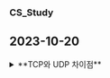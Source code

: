 ### CS_Study

## 2023-10-20 

<details>
<summary> **TCP와 UDP 차이점** </summary>
<div markdown="1">

TCP는 **Transmission Control Protocol**으로, 전송 제어 프로토콜입니다.

TCP는 신뢰성 있는 데이터 전송을 위해 사용되는 **연결지향 프로토콜**입니다.

UDP는 **User Datagram Protocol**으로 사용자 데이터그램 프로토콜입니다.

UDP는 **빠른 데이터 전송을 중요시**하는 **비연결 프로토콜**입니다.

두 단어 모두에게 존재하는 프로토콜(Protocol)이 디지털 장치간의 서로 통신하고 상호작용하기 위한 규칙의 집합입니다.

**TCP와 UDP의 차이점**은 다음과 같습니다:

**신뢰성**:
- TCP는 데이터 손실이나 순서의 뒤섞임이 발생하지 않습니다.
- UDP는 정확성을 확인하거나 재전송을 요청할 수 없기에 데이터가 손실 되거나 순서가 뒤섞일 수 있습니다.

**연결**:
- TCP는 데이터를 전송하기 전에 연결을 설정하고, 전송 후 연결을 해제합니다. 연결 및 해제과정에서 추가적인 오버헤드는 초래할 수 있으나, 신뢰성 있는 통신을 보장합니다. (오버헤드: 데이터전송 및 처리 과정에서 추가 부담이나 리소스 낭비를 뜻함)
- UDP는 연결 및 해제 단계가 없기에 빠른 전송이 가능하지만 데이터의 무결성을 보장하지 않습니다.

**사용사례**:
- TCP는 주로 이메일, 파일 전송과 같이 신뢰성이 중요한 경우 사용됩니다.
- UDP는 실시간 스트리밍, 온라인 게임, 음성통화 같이 데이터 전송 속도가 중요한 경우 사용됩니다.

![TCP vs. UDP](insert_image_url_here)

**TCP 패킷의 재전송 과정**:
1. 패킷 송신: 송신자는 여러 개의 패킷으로 나눠 수신자에게 보냄. 각 패킷은 고유한 일련번호를 가지고 있습니다.
2. 패킷 수신: 수신자는 패킷을 받고, 패킷의 일련번호를 확인하여 순서대로 재조립합니다.
3. 패킷 손실 확인: 만약 패킷이 손실되었다고 감지하면, 송신자에게 패킷 손실을 알리기 위한 메시지를 보냅니다.
4. 재전송 요청: 송신자는 손실된 패킷을 재전송하고, 이 패킷의 일련번호를 통해 수신자는 어떤 패킷이 재전송된 것인지 판단할 수 있습니다.
5. 패킷 재전송: 재전송된 패킷은 수신자에게 도착하고 재조립합니다.

**TCP 세션 관리 (연결의 설정과 종료 과정) - Easy Version**:
- 연결 설정 (Handshake): 두 컴퓨터 간의 통신을 먼저 연결 설정해야 합니다. 이 단계를 연결 설정 또는 핸드쉐이크라고 부릅니다.
- 데이터 전송: 연결 설정 후, 데이터를 주고 받을 수 있습니다. A는 작은 조각으로 나눠 B에게 보내면 재조립하여 사용합니다.
- 연결 해제 (Termination): 데이터 통신이 끝난 후, 연결을 해제합니다. A는 B에게 끝내고자 하는 의사를 전달합니다. B는 요청을 수락하고 연결이 종료됩니다.

![TCP 3-way Handshake](insert_image_url_here)
![TCP 4-way Handshake](insert_image_url_here)

**TCP 3-way Handshake (연결 설정) 및 TCP 4-way Handshake (연결 해제) - Hard Version**:
**TCP 3-way Handshake (연결 설정)**:
- Step 1 - 클라이언트가 서버에게 SYN 보내기 (SYN, Seq=X): 연결 설정 단계에서 클라이언트가 서버에게 연결을 요청하는 SYN 패킷을 보냅니다.
- Step 2 - 서버가 클라이언트에게 응답하기 (SYN, ACK, Seq=Y, Ack=X+1): 서버는 클라이언트의 요청을 받고, 클라이언트의 순서 번호(X)를 확인한 후 자신의 순서 번호(Y)와 함께 SYN/ACK 패킷을 보냅니다.
- Step 3 - 클라이언트가 서버에게 응답하기 (ACK, Seq=X+1, Ack=Y+1): 클라이언트는 서버의 응답을 받고, 서버의 순서 번호(Y)를 확인한 후 ACK 패킷을 보냅니다.

**TCP 4-way Handshake (연결 해제)**:
- Step 1 - 클라이언트가 서버에게 연결 종료 요청 (FIN, Seq=X): 데이터 통신이 끝나면 클라이언트는 서버에게 연결 종
